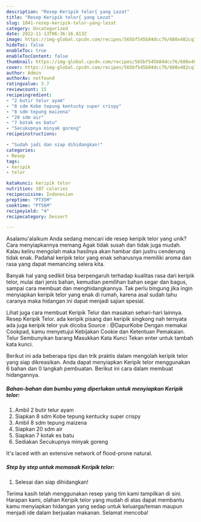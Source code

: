 ```yaml
---
description: "Resep Keripik telor{ yang Lezat"
title: "Resep Keripik telor{ yang Lezat"
slug: 1841-resep-keripik-telor-yang-lezat
category: Uncategorized
date: 2022-11-13T06:36:16.813Z
image: https://img-global.cpcdn.com/recipes/565bf545b84dcc76/680x482cq70/keripik-telor-foto-resep-utama.jpg
hideToc: false
enableToc: true
enableTocContent: false
thumbnail: https://img-global.cpcdn.com/recipes/565bf545b84dcc76/680x482cq70/keripik-telor-foto-resep-utama.jpg
cover: https://img-global.cpcdn.com/recipes/565bf545b84dcc76/680x482cq70/keripik-telor-foto-resep-utama.jpg
author: Admin
authorAv: notfound
ratingvalue: 3.7
reviewcount: 15
recipeingredient:
- "2 butir telur ayam"
- "8 sdm Kobe tepung kentucky super crispy"
- "8 sdm tepung maizena"
- "20 sdm air"
- "7 kotak es batu"
- "Secukupnya minyak goreng"
recipeinstructions:

- "Sudah jadi dan siap dihidangkan!"
categories:
- Resep
tags:
- keripik
- telor

katakunci: keripik telor 
nutrition: 187 calories
recipecuisine: Indonesian
preptime: "PT35M"
cooktime: "PT56M"
recipeyield: "4"
recipecategory: Dessert

---
```



Asalamu'alaikum Anda sedang mencari ide resep keripik telor yang unik? Cara menyiapkannya memang Agak tidak susah dan tidak juga mudah. Kalau keliru mengolah maka hasilnya akan hambar dan justru cenderung tidak enak. Padahal keripik telor yang enak seharusnya memiliki aroma dan rasa yang dapat memancing selera kita.


Banyak hal yang sedikit bisa berpengaruh terhadap kualitas rasa dari keripik telor, mulai dari jenis bahan, kemudian pemilihan bahan segar dan bagus, sampai cara membuat dan menghidangkannya. Tak perlu bingung jika ingin menyiapkan keripik telor yang enak di rumah, karena asal sudah tahu caranya maka hidangan ini dapat menjadi sajian spesial.

Lihat juga cara membuat Keripik Telur dan masakan sehari-hari lainnya. Resep Keripik Telor. ada keripik pisang dan keripik singkong nah ternyata ada juga keripik telor yuk dicoba Source : @DapurKobe Dengan memakai Cookpad, kamu menyetujui Kebijakan Cookie dan Ketentuan Pemakaian. Telur Sembunyikan barang Masukkan Kata Kunci Tekan enter untuk tambah kata kunci.


Berikut ini ada beberapa tips dan trik praktis dalam mengolah keripik telor yang siap dikreasikan. Anda dapat menyiapkan Keripik telor menggunakan 6 bahan dan 0 langkah pembuatan. Berikut ini cara dalam membuat hidangannya.

<!--inarticleads1-->

##### Bahan-bahan dan bumbu yang diperlukan untuk menyiapkan Keripik telor:

1. Ambil 2 butir telur ayam
1. Siapkan 8 sdm Kobe tepung kentucky super crispy
1. Ambil 8 sdm tepung maizena
1. Siapkan 20 sdm air
1. Siapkan 7 kotak es batu
1. Sediakan Secukupnya minyak goreng


It&#39;s laced with an extensive network of flood-prone natural. 

<!--inarticleads2-->

##### Step by step untuk memasak Keripik telor:


1. Selesai dan siap dihidangkan!



Terima kasih telah menggunakan resep yang tim kami tampilkan di sini. Harapan kami, olahan Keripik telor yang mudah di atas dapat membantu kamu menyiapkan hidangan yang sedap untuk keluarga/teman maupun menjadi ide dalam berjualan makanan. Selamat mencoba!
